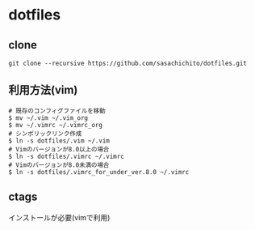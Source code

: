 # dotfiles  

## clone  
```
git clone --recursive https://github.com/sasachichito/dotfiles.git
```

## 利用方法(vim) 
```
# 既存のコンフィグファイルを移動
$ mv ~/.vim ~/.vim_org
$ mv ~/.vimrc ~/.vimrc_org
# シンボリックリンク作成
$ ln -s dotfiles/.vim ~/.vim
# Vimのバージョンが8.0以上の場合  
$ ln -s dotfiles/.vimrc ~/.vimrc
# Vimのバージョンが8.0未満の場合  
$ ln -s dotfiles/.vimrc_for_under_ver.8.0 ~/.vimrc
```

## ctags
インストールが必要(vimで利用)  
